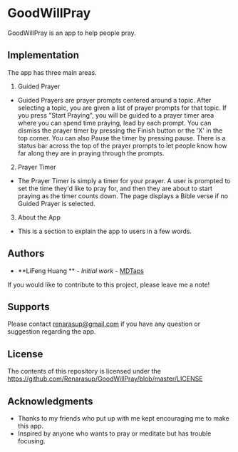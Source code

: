 # GoodWillPray

GoodWillPray is an app to help people pray.

## Implementation

The app has three main areas.

1. Guided Prayer
- Guided Prayers are prayer prompts centered around a topic. After selecting a topic, you are given a list of prayer prompts for that topic. If you press "Start Praying", you will be guided to a prayer timer area where you can spend time praying, lead by each prompt. You can dismiss the prayer timer by pressing the Finish button or the 'X' in the top corner. You can also Pause the timer by pressing pause. There is a status bar across the top of the prayer prompts to let people know how far along they are in praying through the prompts.

2. Prayer Timer
- The Prayer Timer is simply a timer for your prayer. A user is prompted to set the time they'd like to pray for, and then they are about to start praying as the timer counts down. The page displays a Bible verse if no Guided Prayer is selected.

3. About the App
- This is a section to explain the app to users in a few words.


## Authors

* **LiFeng Huang ** - *Initial work* - [MDTaps](https://github.com/Renarasup)

If you would like to contribute to this project, please leave me a note!

## Supports

Please contact renarasup@gmail.com if you have any question or suggestion regarding the app.


## License

The contents of this repository is licensed under the https://github.com/Renarasup/GoodWillPray/blob/master/LICENSE

## Acknowledgments

* Thanks to my friends who put up with me kept encouraging me to make this app.
* Inspired by anyone who wants to pray or meditate but has trouble focusing.
